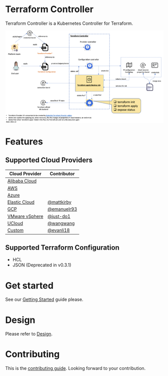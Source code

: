 # Terraform Controller

Terraform Controller is a Kubernetes Controller for Terraform.

![](docs/resources/architecture.png)

# Features

## Supported Cloud Providers

| Cloud Provider                                                                                                       | Contributor                                  |
|----------------------------------------------------------------------------------------------------------------------|----------------------------------------------|
| [Alibaba Cloud](https://www.alibabacloud.com/)                                                                       |                                              |
| [AWS](https://aws.amazon.com/)                                                                                       |                                              |
| [Azure](https://portal.azure.com/)                                                                                   |                                              |
| [Elastic Cloud](https://www.elastic.co/)                                                                             | [@mattkirby](https://github.com/mattkirby)   |
| [GCP](https://cloud.google.com/)                                                                                     | [@emanuelr93](https://github.com/emanuelr93) |
| [VMware vSphere](https://www.vmware.com/hk/products/vsphere.html)                                                    | [@just-do1](https://github.com/just-do1)     |
| [UCloud](https://www.ucloud.cn/)                                                                                     | [@wangwang](https://github.com/wangwang)     |
| [Custom](https://github.com/oam-dev/terraform-controller/blob/master/examples/custom/configuration_hcl_example.yaml) | [@evanli18](https://github.com/evanli18)     |

## Supported Terraform Configuration

- HCL
- JSON (Deprecated in v0.3.1)

# Get started

See our [Getting Started](./getting-started.md) guide please.

# Design

Please refer to [Design](./DESIGN.md).

# Contributing

This is the [contributing guide](./CONTRIBUTING.md). Looking forward to your contribution.
